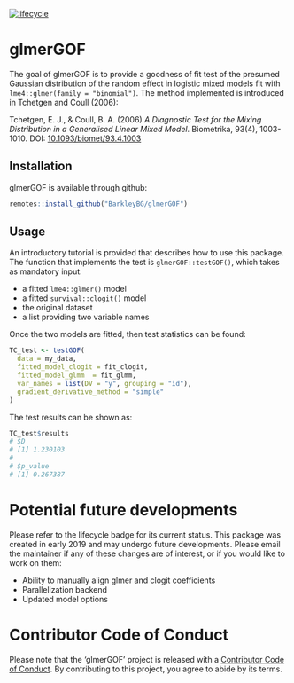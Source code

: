 
<!-- README.md is generated from README.Rmd. Please edit that file -->

[![lifecycle](https://img.shields.io/badge/lifecycle-stable-green.svg)](https://www.tidyverse.org/lifecycle/#stable)

# glmerGOF

The goal of glmerGOF is to provide a goodness of fit test of the
presumed Gaussian distribution of the random effect in logistic mixed
models fit with `lme4::glmer(family = "binomial")`. The method
implemented is introduced in Tchetgen and Coull (2006):

Tchetgen, E. J., & Coull, B. A. (2006) *A Diagnostic Test for the Mixing
Distribution in a Generalised Linear Mixed Model*. Biometrika, 93(4),
1003-1010. DOI:
[10.1093/biomet/93.4.1003](https://doi.org/10.1093/biomet/93.4.1003)

## Installation

glmerGOF is available through github:

``` r
remotes::install_github("BarkleyBG/glmerGOF")
```

## Usage

An introductory tutorial is provided that describes how to use this
package. The function that implements the test is `glmerGOF::testGOF()`,
which takes as mandatory input:

  - a fitted `lme4::glmer()` model
  - a fitted `survival::clogit()` model
  - the original dataset
  - a list providing two variable names

Once the two models are fitted, then test statistics can be found:

``` r
TC_test <- testGOF(
  data = my_data,
  fitted_model_clogit = fit_clogit,
  fitted_model_glmm  = fit_glmm,
  var_names = list(DV = "y", grouping = "id"), 
  gradient_derivative_method = "simple"
)
```

The test results can be shown as:

``` r
TC_test$results
# $D
# [1] 1.230103
# 
# $p_value
# [1] 0.267387
```

# Potential future developments

Please refer to the lifecycle badge for its current status. This package
was created in early 2019 and may undergo future developments. Please
email the maintainer if any of these changes are of interest, or if you
would like to work on them:

  - Ability to manually align glmer and clogit coefficients
  - Parallelization backend
  - Updated model options

# Contributor Code of Conduct

Please note that the ‘glmerGOF’ project is released with a [Contributor
Code of Conduct](CODE_OF_CONDUCT.md). By contributing to this project,
you agree to abide by its terms.
